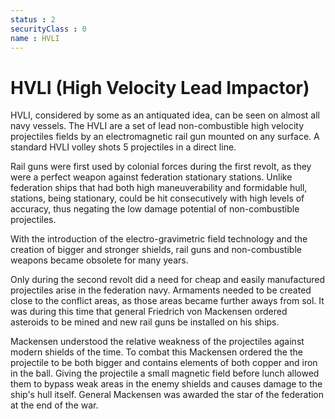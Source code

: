```yaml
---
status : 2
securityClass : 0
name : HVLI
---
```


# HVLI (High Velocity Lead Impactor)

HVLI, considered by some as an antiquated idea, can be seen on almost all navy vessels. The HVLI are a set of lead non-combustible high velocity projectiles fields by an electromagnetic rail gun mounted on any surface. A standard HVLI volley shots 5 projectiles in a direct line.

Rail guns were first used by colonial forces during the first revolt, as they were a perfect weapon against federation stationary stations. Unlike federation ships that had both high maneuverability and formidable hull, stations, being stationary, could be hit consecutively with high levels of accuracy, thus negating the low damage potential of non-combustible projectiles.

With the introduction of the electro-gravimetric field technology and the creation of bigger and stronger shields, rail guns and non-combustible weapons became obsolete for many years.

Only during the second revolt did a need for cheap and easily manufactured projectiles arise in the federation navy. Armaments needed to be created close to the conflict areas, as those areas became further aways from sol. It was during this time that general Friedrich von Mackensen ordered asteroids to be mined and new rail guns be installed on his ships.

Mackensen understood the relative weakness of the projectiles against modern shields of the time. To combat this Mackensen ordered the the projectile to be both bigger and contains elements of both copper and iron in the ball. Giving the projectile a small magnetic field before lunch allowed them to bypass weak areas in the enemy shields and causes damage to the ship's hull itself. General Mackensen was awarded the star of the federation at the end of the war.


